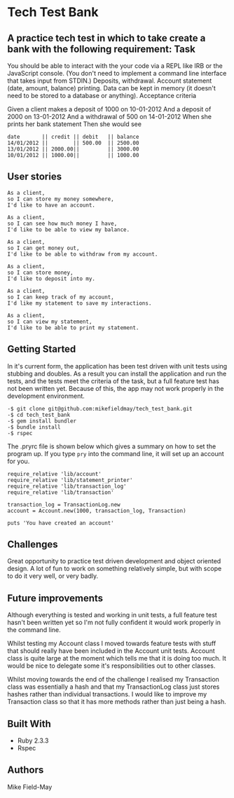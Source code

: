 Tech Test Bank
==============
A practice tech test in which to take create a bank with the following requirement:
Task
------------

You should be able to interact with the your code via a REPL like IRB or the JavaScript console. (You don't need to implement a command line interface that takes input from STDIN.)
Deposits, withdrawal.
Account statement (date, amount, balance) printing.
Data can be kept in memory (it doesn't need to be stored to a database or anything).
Acceptance criteria

Given a client makes a deposit of 1000 on 10-01-2012 And a deposit of 2000 on 13-01-2012 And a withdrawal of 500 on 14-01-2012 When she prints her bank statement Then she would see

```
date       || credit || debit   || balance
14/01/2012 ||        || 500.00  || 2500.00
13/01/2012 || 2000.00||         || 3000.00
10/01/2012 || 1000.00||         || 1000.00
```

User stories
------------
```
As a client,
so I can store my money somewhere,
I'd like to have an account.

As a client,
so I can see how much money I have,
I'd like to be able to view my balance.

As a client,
so I can get money out,
I'd like to be able to withdraw from my account.

As a client,
so I can store money,
I'd like to deposit into my.

As a client,
so I can keep track of my account,
I'd like my statement to save my interactions.

As a client,
so I can view my statement,
I'd like to be able to print my statement.
```

Getting Started
---------------
In it's current form, the application has been test driven with unit tests using stubbing and doubles. As a result you can install the application and run the tests, and the tests meet the criteria of the task, but a full feature test has not been written yet. Because of this, the app may not work properly in the development environment.


```
-$ git clone git@github.com:mikefieldmay/tech_test_bank.git
-$ cd tech_test_bank
-$ gem install bundler
-$ bundle install
-$ rspec
```

The .pryrc file is shown below which gives a summary on how to set the program up. If you type `pry` into the command line, it will set up an account for you.

```
require_relative 'lib/account'
require_relative 'lib/statement_printer'
require_relative 'lib/transaction_log'
require_relative 'lib/transaction'

transaction_log = TransactionLog.new
account = Account.new(1000, transaction_log, Transaction)

puts 'You have created an account'
```



Challenges
---------
Great opportunity to practice test driven development and object oriented design. A lot of fun to work on something relatively simple, but with scope to do it very well, or very badly.

Future improvements
---------------
Although everything is tested and working in unit tests, a full feature test hasn't been written yet so I'm not fully confident it would work properly in the command line.

Whilst testing my Account class I moved towards feature tests with stuff that should really have been included in the Account unit tests. Account class is quite large at the moment which tells me that it is doing too much. It would be nice to delegate some it's responsibilities out to other classes.

Whilst moving towards the end of the challenge I realised my Transaction class was essentially a hash and that my TransactionLog class just stores hashes rather than individual transactions. I would like to improve my Transaction class so that it has more methods rather than just being a hash.

Built With
---------

- Ruby 2.3.3
- Rspec

Authors
-------
Mike Field-May
